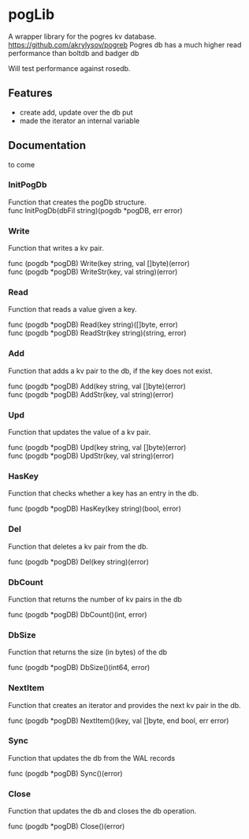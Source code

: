 # pogLib

A wrapper library for the pogres kv database.  
https://github.com/akrylysov/pogreb
Pogres db has a much higher read performance than boltdb and badger db  

Will test performance against rosedb.  

## Features

 - create add, update over the db put
 - made the iterator an internal variable

## Documentation

to come

### InitPogDb

Function that creates the pogDb structure.  
func InitPogDb(dbFil string)(pogdb *pogDB, err error)  

### Write
Function that writes a kv pair.

func (pogdb *pogDB) Write(key string, val []byte)(error)  
func (pogdb *pogDB) WriteStr(key, val string)(error)  

 
### Read
Function that reads a value given a key.  

func (pogdb *pogDB) Read(key string)([]byte, error)  
func (pogdb *pogDB) ReadStr(key string)(string, error)  

### Add
Function that adds a kv pair to the db, if the key does not exist.

func (pogdb *pogDB) Add(key string, val []byte)(error)  
func (pogdb *pogDB) AddStr(key, val string)(error)  

### Upd
Function that updates the value of a kv pair.

func (pogdb *pogDB) Upd(key string, val []byte)(error)  
func (pogdb *pogDB) UpdStr(key, val string)(error)  

### HasKey
Function that checks whether a key has an entry in the db.  

func (pogdb *pogDB) HasKey(key string)(bool, error)  

### Del
Function that deletes a kv pair from the db.

func (pogdb *pogDB) Del(key string)(error)  

### DbCount
Function that returns the number of kv pairs in the db

func (pogdb *pogDB) DbCount()(int, error)  

### DbSize
Function that returns the size (in bytes) of the db

func (pogdb *pogDB) DbSize()(int64, error)  

### NextItem 
Function that creates an iterator and provides the next kv pair in the db.  

func (pogdb *pogDB) NextItem()(key, val []byte, end bool, err error)  

### Sync
Function that updates the db from the WAL records

func (pogdb *pogDB) Sync()(error)  

### Close
Function that updates the db and closes the db operation.  

func (pogdb *pogDB) Close()(error)  
